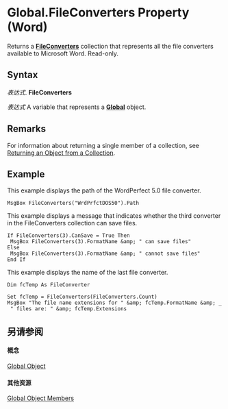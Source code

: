 
# Global.FileConverters Property (Word)

Returns a  **[FileConverters](b9b8fc53-1c8e-224d-726a-4edf172ca647.md)** collection that represents all the file converters available to Microsoft Word. Read-only.


## Syntax

 _表达式_. **FileConverters**

 _表达式_ A variable that represents a **[Global](b91e7459-08d5-ea8c-42e0-f7b9bfd1a72c.md)** object.


## Remarks

For information about returning a single member of a collection, see [Returning an Object from a Collection](28f76384-f495-9640-a7c8-10ada3fac727.md).


## Example

This example displays the path of the WordPerfect 5.0 file converter.


```
MsgBox FileConverters("WrdPrfctDOS50").Path
```

This example displays a message that indicates whether the third converter in the FileConverters collection can save files.




```
If FileConverters(3).CanSave = True Then 
 MsgBox FileConverters(3).FormatName &amp; " can save files" 
Else 
 MsgBox FileConverters(3).FormatName &amp; " cannot save files" 
End If
```

This example displays the name of the last file converter.




```
Dim fcTemp As FileConverter 
 
Set fcTemp = FileConverters(FileConverters.Count) 
MsgBox "The file name extensions for " &amp; fcTemp.FormatName &amp; _ 
 " files are: " &amp; fcTemp.Extensions
```


## 另请参阅


#### 概念


[Global Object](b91e7459-08d5-ea8c-42e0-f7b9bfd1a72c.md)
#### 其他资源


[Global Object Members](http://msdn.microsoft.com/library/35050f7b-bc46-4795-ec17-f68e263c8af0%28Office.15%29.aspx)